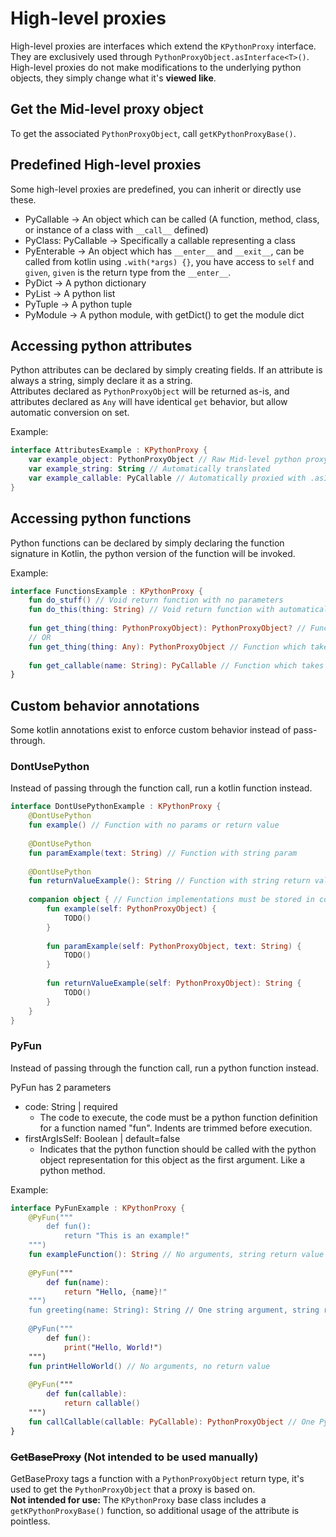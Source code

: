 # High-level proxies
High-level proxies are interfaces which extend the `KPythonProxy` interface. They are exclusively used through `PythonProxyObject.asInterface<T>()`.  
High-level proxies do not make modifications to the underlying python objects, they simply change what it's **viewed like**.

## Get the Mid-level proxy object
To get the associated `PythonProxyObject`, call `getKPythonProxyBase()`.

## Predefined High-level proxies
Some high-level proxies are predefined, you can inherit or directly use these.
* PyCallable -> An object which can be called (A function, method, class, or instance of a class with `__call__` defined)
* PyClass: PyCallable -> Specifically a callable representing a class
* PyEnterable -> An object which has `__enter__` and `__exit__`, can be called from kotlin using `.with(*args) {}`, you have access to `self` and `given`, `given` is the return type from the `__enter__`.
* PyDict -> A python dictionary
* PyList -> A python list
* PyTuple -> A python tuple
* PyModule -> A python module, with getDict() to get the module dict

## Accessing python attributes
Python attributes can be declared by simply creating fields. If an attribute is always a string, simply declare it as a string.  
Attributes declared as `PythonProxyObject` will be returned as-is, and attributes declared as `Any` will have identical `get` behavior, but allow automatic conversion on set.  

Example:
```kotlin
interface AttributesExample : KPythonProxy {
    var example_object: PythonProxyObject // Raw Mid-level python proxy object
    var example_string: String // Automatically translated
    var example_callable: PyCallable // Automatically proxied with .asInterface<PyCallable>(), also allows setting. You should probably use a function here though.
}
```

## Accessing python functions
Python functions can be declared by simply declaring the function signature in Kotlin, the python version of the function will be invoked.

Example:
```kotlin
interface FunctionsExample : KPythonProxy {
    fun do_stuff() // Void return function with no parameters
    fun do_this(thing: String) // Void return function with automatically translated parameters
    
    fun get_thing(thing: PythonProxyObject): PythonProxyObject? // Function which takes one python object, and returns one python object (Not translated)
    // OR
    fun get_thing(thing: Any): PythonProxyObject // Function which takes one python object, and returns one python object (Automatically translated)
    
    fun get_callable(name: String): PyCallable // Function which takes one string, and returns one python object, viewed as PyCallable
}
```

## Custom behavior annotations
Some kotlin annotations exist to enforce custom behavior instead of pass-through.

### DontUsePython
Instead of passing through the function call, run a kotlin function instead.

```kotlin
interface DontUsePythonExample : KPythonProxy {
    @DontUsePython
    fun example() // Function with no params or return value
    
    @DontUsePython
    fun paramExample(text: String) // Function with string param
    
    @DontUsePython
    fun returnValueExample(): String // Function with string return value
    
    companion object { // Function implementations must be stored in companion with same name and signature (and PythonProxyObject as first argument)
        fun example(self: PythonProxyObject) {
            TODO()
        }
        
        fun paramExample(self: PythonProxyObject, text: String) {
            TODO()
        }
        
        fun returnValueExample(self: PythonProxyObject): String {
            TODO()
        }
    }
}
```

### PyFun
Instead of passing through the function call, run a python function instead.

PyFun has 2 parameters
* code: String | required
  * The code to execute, the code must be a python function definition for a function named "fun". Indents are trimmed before execution.
* firstArgIsSelf: Boolean | default=false
  * Indicates that the python function should be called with the python object representation for this object as the first argument. Like a python method.

Example:
```kotlin
interface PyFunExample : KPythonProxy {
    @PyFun("""
        def fun():
            return "This is an example!"
    """)
    fun exampleFunction(): String // No arguments, string return value
    
    @PyFun("""
        def fun(name):
            return "Hello, {name}!"
    """)
    fun greeting(name: String): String // One string argument, string return value
    
    @PyFun("""
        def fun():
            print("Hello, World!")
    """)
    fun printHelloWorld() // No arguments, no return value
    
    @PyFun("""
        def fun(callable):
            return callable()
    """)
    fun callCallable(callable: PyCallable): PythonProxyObject // One PyCallable python object argument, python object return value
}
```

### ~~GetBaseProxy~~ (Not intended to be used manually)
GetBaseProxy tags a function with a `PythonProxyObject` return type, it's used to get the `PythonProxyObject` that a proxy is based on.  
**Not intended for use:** The `KPythonProxy` base class includes a `getKPythonProxyBase()` function, so additional usage of the attribute is pointless.